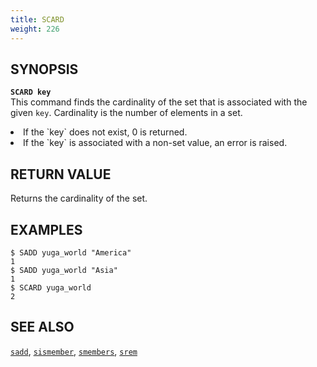 ```yaml
---
title: SCARD
weight: 226
---
```


## SYNOPSIS
<b>`SCARD key`</b><br>
This command finds the cardinality of the set that is associated with the given `key`. Cardinality is the number of elements in a set.
<li>If the `key` does not exist, 0 is returned.</li>
<li>If the `key` is associated with a non-set value, an error is raised.</li>

## RETURN VALUE
Returns the cardinality of the set.

## EXAMPLES
```
$ SADD yuga_world "America"
1
$ SADD yuga_world "Asia"
1
$ SCARD yuga_world
2
```

## SEE ALSO
[`sadd`](../sadd/), [`sismember`](../sismember/), [`smembers`](../smembers/), [`srem`](../srem/)
